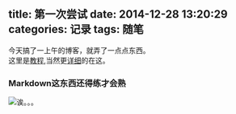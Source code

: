 title: 第一次尝试
date: 2014-12-28 13:20:29
categories: 记录 
tags: 随笔
---
今天搞了一上午的博客，就弄了一点点东西。  
这里是[教程](http://zipperary.com/),当然更[详细](http://ijiaober.github.io/categories/hexo/)的在这。  
### Markdown这东西还得练才会熟  
![诶。。。](http://ww2.sinaimg.cn/large/5e8cb366jw1e85r40u55hj20b40b4q2x.jpg)